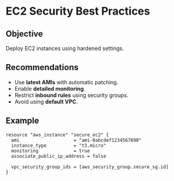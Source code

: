 # EC2 Security Best Practices

## Objective
Deploy EC2 instances using hardened settings.

## Recommendations
- Use **latest AMIs** with automatic patching.
- Enable **detailed monitoring**.
- Restrict **inbound rules** using security groups.
- Avoid using **default VPC**.

## Example
```hcl
resource "aws_instance" "secure_ec2" {
  ami                    = "ami-0abcdef1234567890"
  instance_type          = "t3.micro"
  monitoring             = true
  associate_public_ip_address = false

  vpc_security_group_ids = [aws_security_group.secure_sg.id]
}
```

